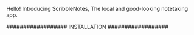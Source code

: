 Hello! Introducing ScribbleNotes, The local and good-looking notetaking app.

##################
INSTALLATION
##################
